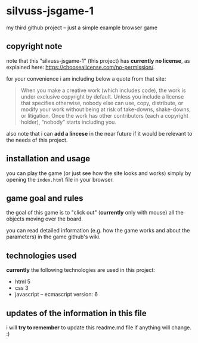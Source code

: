 # silvuss-jsgame-1
my third github project – just a simple example browser game

## copyright note
note that this "silvuss-jsgame-1" (this project) has **currently no license**, as explained here: https://choosealicense.com/no-permission/.

for your convenience i am including below a quote from that site:
> When you make a creative work (which includes code), the work is under exclusive copyright by default. Unless you include a license that specifies otherwise, nobody else can use, copy, distribute, or modify your work without being at risk of take-downs, shake-downs, or litigation. Once the work has other contributors (each a copyright holder), “nobody” starts including you.

also note that i can **add a lincese** in the near future if it would be relevant to the needs of this project.

## installation and usage
you can play the game (or just see how the site looks and works) simply by opening the `index.html` file in your browser.

## game goal and rules
the goal of this game is to "click out" (**currently** only with mouse) all the objects moving over the board.

you can read detailed information (e.g. how the game works and about the parameters) in the game github's wiki.

## technologies used
**currently** the following technologies are used in this project:
* html 5
* css 3
* javascript – ecmascript version: 6

## updates of the information in this file
i will **try to remember** to update this readme.md file if anything will change. :)
